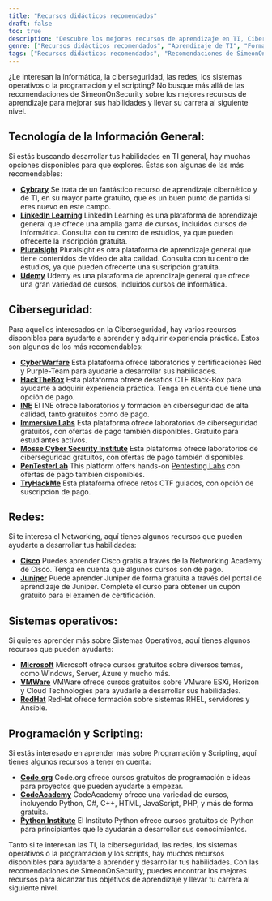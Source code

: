 ```yaml
---
title: "Recursos didácticos recomendados"
draft: false
toc: true
description: "Descubre los mejores recursos de aprendizaje en TI, Ciberseguridad, Redes, Sistemas Operativos y Programación y Scripting con las Recomendaciones de SimeonOnSecurity. Desde plataformas en línea gratuitas como Cybrary, Code.org y CodeAcademy, hasta plataformas de pago como LinkedIn Learning, Pluralsight y TryHackMe, encontrará una amplia gama de opciones para alcanzar sus objetivos de aprendizaje. Mejora tus conocimientos en áreas como Cisco, Juniper, Windows, VMware y Red Hat con formación y certificaciones gratuitas. Lleve su carrera al siguiente nivel con los recursos de aprendizaje mejor valorados de SimeonOnSecurity."
genre: ["Recursos didácticos recomendados", "Aprendizaje de TI", "Formación en ciberseguridad", "Cursos de redes", "Formación en sistemas operativos", "Recursos de programación y scripting", "Aprendizaje en línea", "Laboratorios de ciberseguridad", "Certificación de redes", "Formación en sistemas operativos"]
tags: ["Recursos didácticos recomendados", "Recomendaciones de SimeonOnSecurity", "Aprendizaje de TI", "Formación en ciberseguridad", "Cursos de redes", "Formación en sistemas operativos", "Recursos de programación y scripting", "Biblioteca", "LinkedIn Formación", "Pluralsight", "Udemy", "Guerra cibernética", "HackTheBox", "INE", "Laboratorios inmersivos", "Instituto Mosse de Ciberseguridad", "PenTesterLab", "TryHackMe", "Cisco", "Juniper", "Microsoft", "VMWare", "RedHat", "Código.org", "CodeAcademy", "Instituto Python", "Aprendizaje en línea", "Laboratorios de ciberseguridad", "Certificación de redes", "Formación en sistemas operativos", "Programación Educación"]
---
```


¿Le interesan la informática, la ciberseguridad, las redes, los sistemas operativos o la programación y el scripting? No busque más allá de las recomendaciones de SimeonOnSecurity sobre los mejores recursos de aprendizaje para mejorar sus habilidades y llevar su carrera al siguiente nivel.

## Tecnología de la Información General:

Si estás buscando desarrollar tus habilidades en TI general, hay muchas opciones disponibles para que explores. Éstas son algunas de las más recomendables:

- [**Cybrary**](https://www.cybrary.it/) Se trata de un fantástico recurso de aprendizaje cibernético y de TI, en su mayor parte gratuito, que es un buen punto de partida si eres nuevo en este campo.
- [**LinkedIn Learning**](https://www.lynda.com/) LinkedIn Learning es una plataforma de aprendizaje general que ofrece una amplia gama de cursos, incluidos cursos de informática. Consulta con tu centro de estudios, ya que pueden ofrecerte la inscripción gratuita.
- [**Pluralsight**](https://www.pluralsight.com/) Pluralsight es otra plataforma de aprendizaje general que tiene contenidos de vídeo de alta calidad. Consulta con tu centro de estudios, ya que pueden ofrecerte una suscripción gratuita.
- [**Udemy**](https://www.udemy.com/) Udemy es una plataforma de aprendizaje general que ofrece una gran variedad de cursos, incluidos cursos de informática.

## Ciberseguridad:

Para aquellos interesados en la Ciberseguridad, hay varios recursos disponibles para ayudarte a aprender y adquirir experiencia práctica. Estos son algunos de los más recomendables:

- [**CyberWarfare**](https://cyberwarfare.live/) Esta plataforma ofrece laboratorios y certificaciones Red y Purple-Team para ayudarle a desarrollar sus habilidades.
- [**HackTheBox**](https://www.hackthebox.eu/) Esta plataforma ofrece desafíos CTF Black-Box para ayudarte a adquirir experiencia práctica. Tenga en cuenta que tiene una opción de pago.
- [**INE**](https://ine.com/) El INE ofrece laboratorios y formación en ciberseguridad de alta calidad, tanto gratuitos como de pago.
- [**Immersive Labs**](https://www.immersivelabs.com/) Esta plataforma ofrece laboratorios de ciberseguridad gratuitos, con ofertas de pago también disponibles. Gratuito para estudiantes activos.
- [**Mosse Cyber Security Institute**](https://platform.mosse-institute.com/#/) Esta plataforma ofrece laboratorios de ciberseguridad gratuitos, con ofertas de pago también disponibles.
- [**PenTesterLab**](https://pentesterlab.com/) This platform offers hands-on [Pentesting Labs](https://simeononsecurity.com/tags/pentesterlab/) con ofertas de pago también disponibles.
- [**TryHackMe**](https://tryhackme.com/signup?referrer=5f651e437af6815dfbc2ab56) Esta plataforma ofrece retos CTF guiados, con opción de suscripción de pago.

## Redes:

Si te interesa el Networking, aquí tienes algunos recursos que pueden ayudarte a desarrollar tus habilidades:

- [**Cisco**](https://www.cisco.com/c/m/en_sg/partners/cisco-networking-academy/index.html) Puedes aprender Cisco gratis a través de la Networking Academy de Cisco. Tenga en cuenta que algunos cursos son de pago.
- [**Juniper**](https://learningportal.juniper.net/juniper/default.aspx) Puede aprender Juniper de forma gratuita a través del portal de aprendizaje de Juniper. Complete el curso para obtener un cupón gratuito para el examen de certificación.

## Sistemas operativos:

Si quieres aprender más sobre Sistemas Operativos, aquí tienes algunos recursos que pueden ayudarte:

- [**Microsoft**](https://docs.microsoft.com/en-us/learn/) Microsoft ofrece cursos gratuitos sobre diversos temas, como Windows, Server, Azure y mucho más.
- [**VMWare**](https://www.vmware.com/education-services/learning-zone.html) VMWare ofrece cursos gratuitos sobre VMware ESXi, Horizon y Cloud Technologies para ayudarle a desarrollar sus habilidades.
- [**RedHat**](https://www.redhat.com/en/services/training-and-certification) RedHat ofrece formación sobre sistemas RHEL, servidores y Ansible.

## Programación y Scripting:

Si estás interesado en aprender más sobre Programación y Scripting, aquí tienes algunos recursos a tener en cuenta:

- [**Code.org**](https://studio.code.org/courses) Code.org ofrece cursos gratuitos de programación e ideas para proyectos que pueden ayudarte a empezar.
- [**CodeAcademy**](https://www.codecademy.com/) CodeAcademy ofrece una variedad de cursos, incluyendo Python, C#, C++, HTML, JavaScript, PHP, y más de forma gratuita.
- [**Python Institute**](https://pythoninstitute.org/python-essentials-1) El Instituto Python ofrece cursos gratuitos de Python para principiantes que le ayudarán a desarrollar sus conocimientos.

Tanto si te interesan las TI, la ciberseguridad, las redes, los sistemas operativos o la programación y los scripts, hay muchos recursos disponibles para ayudarte a aprender y desarrollar tus habilidades. Con las recomendaciones de SimeonOnSecurity, puedes encontrar los mejores recursos para alcanzar tus objetivos de aprendizaje y llevar tu carrera al siguiente nivel.
